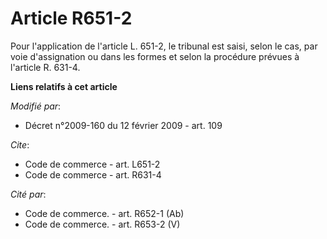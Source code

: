 # Article R651-2

Pour l'application de l'article L. 651-2, le tribunal est saisi, selon le cas, par voie d'assignation ou dans les formes et
selon la procédure prévues à l'article R. 631-4.

**Liens relatifs à cet article**

_Modifié par_:

  - Décret n°2009-160 du 12 février 2009 - art. 109

_Cite_:

  - Code de commerce - art. L651-2
  - Code de commerce - art. R631-4

_Cité par_:

  - Code de commerce. - art. R652-1 (Ab)
  - Code de commerce. - art. R653-2 (V)
